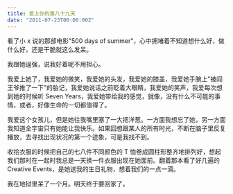```yaml
---
title: 爱上你的第八十九天
date: "2011-07-23T00:00:00Z"
---
```


看了小 x 说的那部电影"500 days of summer"，心中拥堵着不知道想什么好，做什么好，还是干脆就这么发呆。

我跟她逞强，说我好着呢不用担心。

我爱上她了，我爱她的微笑，我爱她的头发，我爱她的膝盖，我爱她手腕上"被阎王爷推了一下"的胎记，我爱她说话之前眨着大眼睛，我爱她的笑声，我爱每次想到她的时候听 Seven Years，我爱她带给我的感觉，就像，没有什么不可能的事情，或者，好像生命的一切都值得了。

我爱这个女孩儿，但是她往我嘴里塞了一大把洋葱。一方面我想忘了她，另一方面我知道全宇宙只有她能让我快乐。如果回想跟某人的所有时光，不断在脑子里反复播放，去寻找出现状况的第一个迹象，可是我找不到。

收拾衣服的时候把自己的七八件不同颜色的 T 恤卷成圆柱形整齐地排列好，想起我们那时在一起时我总是一天换一件衣服出现在她面前。翻着那本看了好几遍的 Creative Events，是她送我的生日礼物，想着我们的一点一滴。

我在地狱里呆了一个月。明天终于要回家了。
